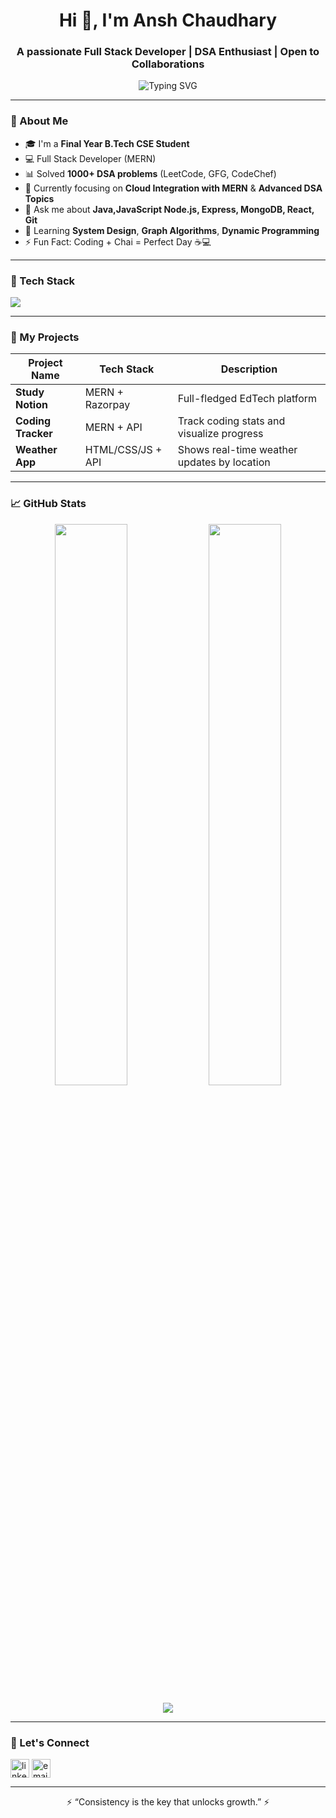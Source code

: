 <h1 align="center">Hi 👋, I'm Ansh Chaudhary</h1>
<h3 align="center">A passionate Full Stack Developer | DSA Enthusiast | Open to Collaborations</h3>

<p align="center">
  <img src="https://readme-typing-svg.demolab.com?font=Fira+Code&pause=1000&color=00F7D2&center=true&vCenter=true&width=435&lines=Full+Stack+Web+Developer;MERN+Stack+Enthusiast;700%2B+LeetCode+Problems+Solved;Always+Learning+Something+New" alt="Typing SVG" />
</p>

---

### 🚀 About Me

- 🎓 I'm a **Final Year B.Tech CSE Student**
- 💻 Full Stack Developer (MERN)
- 📊 Solved **1000+ DSA problems** (LeetCode, GFG, CodeChef)
- 🌱 Currently focusing on **Cloud Integration with MERN** & **Advanced DSA Topics**
- 💬 Ask me about **Java,JavaScript Node.js, Express, MongoDB, React, Git**
- 🧠 Learning **System Design**, **Graph Algorithms**, **Dynamic Programming**
- ⚡ Fun Fact: Coding + Chai = Perfect Day ☕💻

---

### 🧰 Tech Stack

<p align="left">
  <img src="https://skillicons.dev/icons?i=react,nodejs,express,mongodb,js,html,css,java,cpp,git,github,vscode" />
</p>

---

### 📌 My Projects

| Project Name     | Tech Stack              | Description                                   |
|------------------|-------------------------|-----------------------------------------------|
| **Study Notion** | MERN + Razorpay         | Full-fledged EdTech platform                  |
| **Coding Tracker** | MERN + API      | Track coding stats and visualize progress     |
| **Weather App**  | HTML/CSS/JS + API       | Shows real-time weather updates by location   |

---

### 📈 GitHub Stats

<p align="center">
  <img width="48%" src="https://github-readme-stats.vercel.app/api?username=akshit-chaudhary&show_icons=true&theme=tokyonight" />
  <img width="48%" src="https://github-readme-streak-stats.herokuapp.com/?user=akshit-chaudhary&theme=tokyonight" />
</p>

<p align="center">
  <img src="https://github-readme-stats.vercel.app/api/top-langs/?username=akshit-chaudhary&layout=compact&theme=tokyonight" />
</p>

---

### 🔗 Let's Connect

<p align="left">
  <a href="https://linkedin.com/in/anshchaudharyy" target="_blank"><img align="center" src="https://cdn-icons-png.flaticon.com/512/174/174857.png" alt="linkedin" height="30" width="30" /></a>
  <a href="mailto:akshitchaudhary5911@gmail.com"><img align="center" src="https://cdn-icons-png.flaticon.com/512/732/732200.png" alt="email" height="30" width="30" /></a>
</p>

---

<p align="center">⚡ “Consistency is the key that unlocks growth.” ⚡</p>
